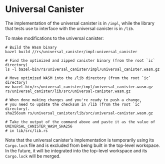 Universal Canister
==================

The implementation of the universal canister is in `/impl`, while the library that
tests use to interface with the universal canister is in `/lib`.

To make modifications to the universal canister:

```shell
# Build the Wasm binary
bazel build //rs/universal_canister/impl:universal_canister

# Find the optimized and zipped canister binary (from the root `ic` directory)
ls -l bazel-bin/rs/universal_canister/impl/universal_canister.wasm.gz

# Move optimized WASM into the /lib directory (from the root `ic` directory)
mv bazel-bin/rs/universal_canister/impl/universal_canister.wasm.gz rs/universal_canister/lib/src/universal-canister.wasm.gz

# When done making changes and you're ready to push a change,
# you need to update the checksum in /lib (from the root `ic` directory).
sha256sum rs/universal_canister/lib/src/universal-canister.wasm.gz

# Take the output of the command above and paste it as the value of UNIVERSAL_CANISTER_WASM_SHA256
# in lib/src/lib.rs
```

Note that the universal canister's implementation is temporarily using its `Cargo.lock` file
and is excluded from being built in the top-level workspace. In the future, it will be
integrated into the top-level workspace and its `Cargo.lock` will be merged.
